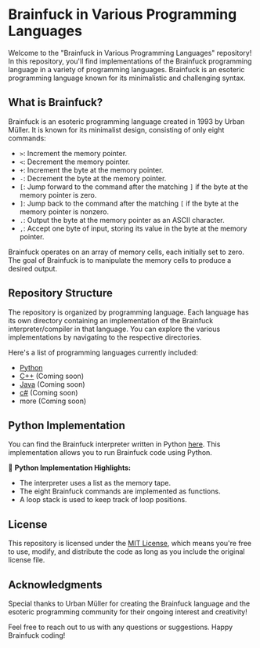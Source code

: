 # Brainfuck in Various Programming Languages

Welcome to the "Brainfuck in Various Programming Languages" repository! In this repository, you'll find implementations of the Brainfuck programming language in a variety of programming languages. Brainfuck is an esoteric programming language known for its minimalistic and challenging syntax.

## What is Brainfuck?

Brainfuck is an esoteric programming language created in 1993 by Urban Müller. It is known for its minimalist design, consisting of only eight commands:

- `>`: Increment the memory pointer.
- `<`: Decrement the memory pointer.
- `+`: Increment the byte at the memory pointer.
- `-`: Decrement the byte at the memory pointer.
- `[`: Jump forward to the command after the matching `]` if the byte at the memory pointer is zero.
- `]`: Jump back to the command after the matching `[` if the byte at the memory pointer is nonzero.
- `.`: Output the byte at the memory pointer as an ASCII character.
- `,`: Accept one byte of input, storing its value in the byte at the memory pointer.

Brainfuck operates on an array of memory cells, each initially set to zero. The goal of Brainfuck is to manipulate the memory cells to produce a desired output.

## Repository Structure

The repository is organized by programming language. Each language has its own directory containing an implementation of the Brainfuck interpreter/compiler in that language. You can explore the various implementations by navigating to the respective directories.

Here's a list of programming languages currently included:

- [Python](py/)
- [C++](cpp/) (Coming soon)
- [Java](java/) (Coming soon)
- [c#](cs/) (Coming soon)
- more (Coming soon)

## Python Implementation

You can find the Brainfuck interpreter written in Python [here](python/). This implementation allows you to run Brainfuck code using Python.

🐍 **Python Implementation Highlights:**

- The interpreter uses a list as the memory tape.
- The eight Brainfuck commands are implemented as functions.
- A loop stack is used to keep track of loop positions.

## License

This repository is licensed under the [MIT License](LICENSE), which means you're free to use, modify, and distribute the code as long as you include the original license file.

## Acknowledgments

Special thanks to Urban Müller for creating the Brainfuck language and the esoteric programming community for their ongoing interest and creativity!

Feel free to reach out to us with any questions or suggestions. Happy Brainfuck coding!
